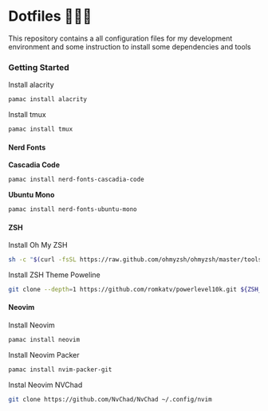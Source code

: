# Dotfiles 👷🏻‍♂️

This repository contains a all configuration files for my development environment and some instruction to install some dependencies and tools

### Getting Started

Install alacrity
```bash
pamac install alacrity
```

Install tmux
```bash
pamac install tmux
```

#### Nerd Fonts

__Cascadia Code__
```bash
pamac install nerd-fonts-cascadia-code
```

__Ubuntu Mono__ 
```bash
pamac install nerd-fonts-ubuntu-mono
```

#### ZSH

Install Oh My ZSH
```bash
sh -c "$(curl -fsSL https://raw.github.com/ohmyzsh/ohmyzsh/master/tools/install.sh)"
```

Install ZSH Theme Poweline
```bash
git clone --depth=1 https://github.com/romkatv/powerlevel10k.git ${ZSH_CUSTOM:-$HOME/.oh-my-zsh/custom}/themes/powerlevel10k
```

#### Neovim

Install Neovim
```bash
pamac install neovim
```

Install Neovim Packer
```bash
pamac install nvim-packer-git
```

Instal Neovim NVChad
````bash
git clone https://github.com/NvChad/NvChad ~/.config/nvim
``````
